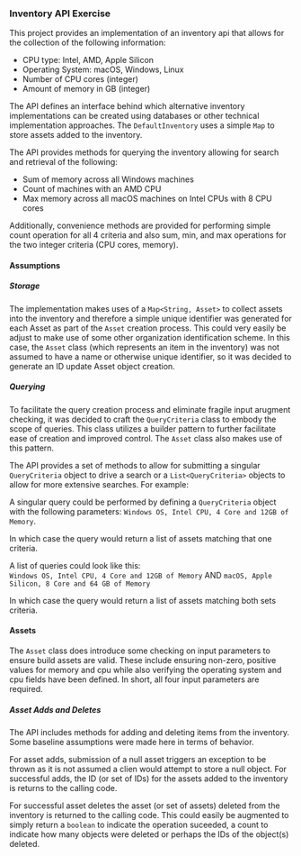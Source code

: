 ### Inventory API Exercise

This project provides an implementation of an inventory api that allows for the collection of the following information:

- CPU type: Intel, AMD, Apple Silicon
- Operating System: macOS, Windows, Linux
- Number of CPU cores (integer)
- Amount of memory in GB (integer)

The API defines an interface behind which alternative inventory implementations can be created using databases or other 
technical implementation approaches. The `DefaultInventory` uses a simple `Map` to store assets added to the inventory.

The API provides methods for querying the inventory allowing for search and retrieval of the following:

- Sum of memory across all Windows machines
- Count of machines with an AMD CPU
- Max memory across all macOS machines on Intel CPUs with 8 CPU cores

Additionally, convenience methods are provided for performing simple count operation for all 4 criteria and also sum, 
min, and max operations for the two integer criteria (CPU cores, memory).

#### Assumptions

##### Storage
The implementation makes uses of a `Map<String, Asset>` to collect assets into the inventory and therefore a simple 
unique identifier was generated for each Asset as part of the `Asset` creation process. This could very easily be 
adjust to make use of some other organization identification scheme. In this case, the `Asset` class (which represents 
an item in the inventory) was not assumed to have a name or otherwise unique identifier, so it was decided to generate 
an ID update Asset object creation.

##### Querying 
To facilitate the query creation process and eliminate fragile input arugment checking, it was decided to craft the 
`QueryCriteria` class to embody the scope of queries. This class utilizes a builder pattern to further facilitate ease 
of creation and improved control. The `Asset` class also makes use of this pattern.

The API provides a set of methods to allow for submitting a singular `QueryCriteria` object to drive a search or a 
`List<QueryCriteria>` objects to allow for more extensive searches. For example:

A singular query could be performed by defining a `QueryCriteria` object with the following parameters:
    `Windows OS, Intel CPU, 4 Core and 12GB of Memory`.
    
In which case the query would return a list of assets matching that one criteria.
    
A list of queries could look like this:   
    `Windows OS, Intel CPU, 4 Core and 12GB of Memory` AND
    `macOS, Apple Silicon, 8 Core and 64 GB of Memory`
    
In which case the query would return a list of assets matching both sets criteria.

#### Assets 
The `Asset` class does introduce some checking on input parameters to ensure build assets are valid. These include 
ensuring non-zero, positive values for memory and cpu while also verifying the operating system and cpu fields have 
been defined. In short, all four input parameters are required. 

##### Asset Adds and Deletes
The API includes methods for adding and deleting items from the inventory. Some baseline assumptions were made here 
in terms of behavior.

For asset adds, submission of a null asset triggers an exception to be thrown as it is not assumed a clien would attempt
to store a null object.
For successful adds, the ID (or set of IDs) for the assets added to the inventory is returns to the calling code.  

For successful asset deletes the asset (or set of assets) deleted from the inventory is returned to the calling code.
This could easily be augmented to simply return a `boolean` to indicate the operation suceeded, a count to indicate how 
many objects were deleted or perhaps the IDs of the object(s) deleted.
